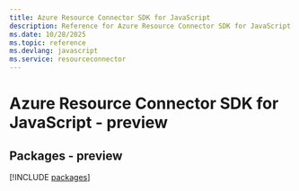 ```yaml
---
title: Azure Resource Connector SDK for JavaScript
description: Reference for Azure Resource Connector SDK for JavaScript
ms.date: 10/28/2025
ms.topic: reference
ms.devlang: javascript
ms.service: resourceconnector
---
```

# Azure Resource Connector SDK for JavaScript - preview
## Packages - preview
[!INCLUDE [packages](resource-connector-index.md)]